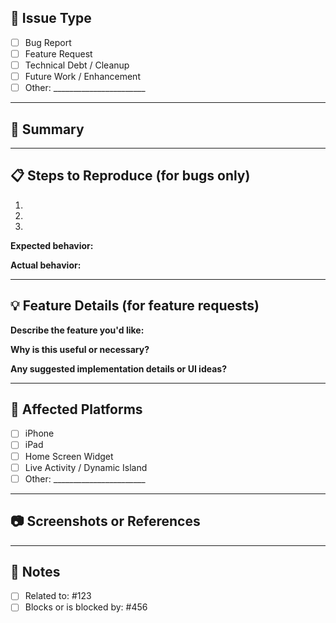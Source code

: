 ## 📝 Issue Type
<!-- Select one -->
- [ ] Bug Report
- [ ] Feature Request
- [ ] Technical Debt / Cleanup
- [ ] Future Work / Enhancement
- [ ] Other: _______________________

---

## 🧩 Summary
<!-- A short, clear description of the issue or idea -->

---

## 📋 Steps to Reproduce (for bugs only)
1.
2.
3.

**Expected behavior:**
<!-- What did you expect to happen? -->

**Actual behavior:**
<!-- What actually happened? -->

---

## 💡 Feature Details (for feature requests)
**Describe the feature you'd like:**

**Why is this useful or necessary?**

**Any suggested implementation details or UI ideas?**

---

## 📱 Affected Platforms
<!-- Check all that apply -->
- [ ] iPhone
- [ ] iPad
- [ ] Home Screen Widget
- [ ] Live Activity / Dynamic Island
- [ ] Other: _______________________

---

## 📷 Screenshots or References
<!-- If applicable, add images or links -->

---

## 📌 Notes
<!-- Additional context, links, or checklist items -->
- [ ] Related to: #123
- [ ] Blocks or is blocked by: #456
